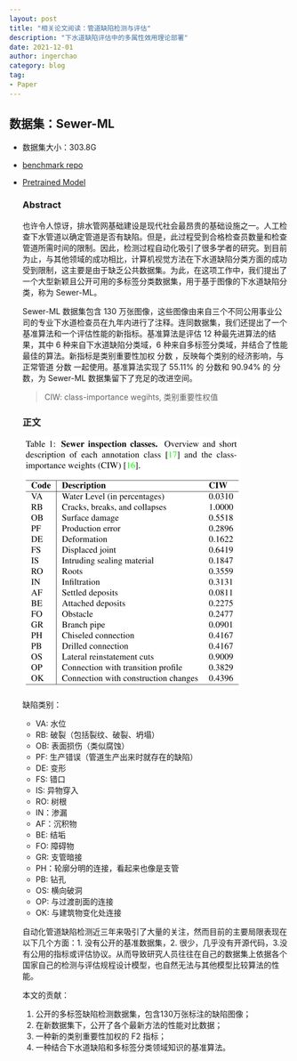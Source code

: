```yaml
---
layout: post
title: "相关论文阅读：管道缺陷检测与评估"
description: "下水道缺陷评估中的多属性效用理论部署"
date: 2021-12-01
author: ingerchao
category: blog
tag:
- Paper
---
```




## 数据集：Sewer-ML

- 数据集大小：303.8G

- [benchmark repo](https://bitbucket.org/aauvap/sewer-ml/src/master/)

- [Pretrained Model](https://sciencedata.dk/shared/sewerml_cvpr2021_models)

  ### Abstract

  也许令人惊讶，排水管网基础建设是现代社会最昂贵的基础设施之一。人工检查下水管道以确定管道是否有缺陷。但是，此过程受到合格检查员数量和检查管道所需时间的限制。因此，检测过程自动化吸引了很多学者的研究。到目前为止，与其他领域的成功相比，计算机视觉方法在下水道缺陷分类方面的成功受到限制，这主要是由于缺乏公共数据集。为此，在这项工作中，我们提出了一个大型新颖且公开可用的多标签分类数据集，用于基于图像的下水道缺陷分类，称为 Sewer-ML。

  Sewer-ML 数据集包含 130 万张图像，这些图像由来自三个不同公用事业公司的专业下水道检查员在九年内进行了注释。连同数据集，我们还提出了一个基准算法和一个评估性能的新指标。基准算法是评估 12 种最先进算法的结果，其中 6 种来自下水道缺陷分类域，6 种来自多标签分类域，并结合了性能最佳的算法。新指标是类别重要性加权  分数 ，反映每个类别的经济影响，与正常管道  分数 一起使用。基准算法实现了 55.11% 的  分数和 90.94% 的  分数，为 Sewer-ML 数据集留下了充足的改进空间。

  > CIW: class-importance wegihts, 类别重要性权值

  ### 正文

  <img src="./../assets/images/paper/sewer-inspection-classes.png" alt="image-20211201202359847" style="zoom:50%;" />

  缺陷类别：

  - VA: 水位
  - RB: 破裂（包括裂纹、破裂、坍塌）
  - OB: 表面损伤（类似腐蚀）
  - PF: 生产错误（管道生产出来时就存在的缺陷）
  - DE: 变形
  - FS: 错口
  - IS: 异物穿入
  - RO: 树根
  - IN：渗漏
  - AF：沉积物
  - BE: 结垢
  - FO: 障碍物
  - GR: 支管暗接
  - PH：轮廓分明的连接，看起来也像是支管
  - PB: 钻孔
  - OS: 横向破洞
  - OP: 与过渡剖面的连接
  - OK: 与建筑物变化处连接

  自动化管道缺陷检测近三年来吸引了大量的关注，然而目前的主要局限表现在以下几个方面：1. 没有公开的基准数据集，2. 很少，几乎没有开源代码，3.没有公用的指标或评估协议。从而导致研究人员往往在自己的数据集上依据各个国家自己的检测与评估规程设计模型，也自然无法与其他模型比较算法的性能。

  本文的贡献：

  1. 公开的多标签缺陷检测数据集，包含130万张标注的缺陷图像；
  2. 在新数据集下，公开了各个最新方法的性能对比数据；
  3. 一种新的类别重要性加权的 F2 指标；
  4. 一种结合下水道缺陷和多标签分类领域知识的基准算法。

  